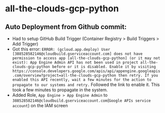 # all-the-clouds-gcp-python

## Auto Deployment from Github commit:
- Had to setup GitHub Build Trigger (Container Registry > Build Triggers > Add Trigger)
- Got this error: 
```ERROR: (gcloud.app.deploy) User [388528582146@cloudbuild.gserviceaccount.com] does not have permission to access app [all-the-clouds-gcp-python] (or it may not exist): App Engine Admin API has not been used in project all-the-clouds-gcp-python before or it is disabled. Enable it by visiting https://console.developers.google.com/apis/api/appengine.googleapis.com/overview?project=all-the-clouds-gcp-python then retry. If you enabled this API recently, wait a few minutes for the action to propagate to our systems and retry.```
Followed the link to enable it. This took a few minutes to propagate in the system.
- Added Role, `App Engine > App Engine Admin` to `388528582146@cloudbuild.gserviceaccount.com`(`Google APIs service account`) on the IAM screen

